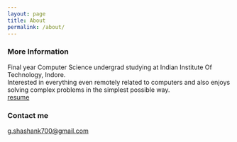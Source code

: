 ```yaml
---
layout: page
title: About
permalink: /about/
---
```


### More Information

Final year Computer Science undergrad studying at Indian Institute Of Technology, Indore. <br>
Interested in everything even remotely related to computers and also enjoys solving complex problems in the simplest possible way.
<br>
[resume]({{site.baseurl}}/docs/resume.pdf)

### Contact me

g.shashank700@gmail.com
